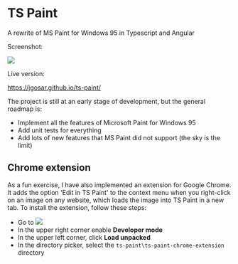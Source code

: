 # TS Paint
A rewrite of MS Paint for Windows 95 in Typescript and Angular

Screenshot:

![](https://raw.githubusercontent.com/jgosar/ts-paint/master/screens/ts-paint.png)

Live version:

https://jgosar.github.io/ts-paint/

The project is still at an early stage of development, but the general roadmap is:
- Implement all the features of Microsoft Paint for Windows 95
- Add unit tests for everything
- Add lots of new features that MS Paint did not support (the sky is the limit)

## Chrome extension
As a fun exercise, I have also implemented an extension for Google Chrome.
It adds the option 'Edit in TS Paint' to the context menu when you right-click on an image on any website, which loads the image into TS Paint in a new tab.
To install the extension, follow these steps:
- Go to ![](chrome://extensions)
- In the upper right corner enable **Developer mode**
- In the upper left corner, click **Load unpacked**
- In the directory picker, select the `ts-paint\ts-paint-chrome-extension` directory
